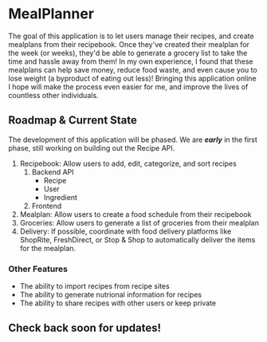 # MealPlanner

The goal of this application is to let users manage their recipes, and create mealplans from their recipebook. Once they've created their mealplan for the week (or weeks), they'd be able to generate a grocery list to take the time and hassle away from them! In my own experience, I found that these mealplans can help save money, reduce food waste, and even cause you to lose weight (a byproduct of eating out less)! Bringing this application online I hope will make the process even easier for me, and improve the lives of countless other individuals.

## Roadmap & Current State

The development of this application will be phased. We are ***early*** in the first phase, still working on building out the Recipe API.

1. Recipebook: Allow users to add, edit, categorize, and sort recipes
    1. Backend API
        * Recipe
        * User
        * Ingredient
    2. Frontend
2. Mealplan: Allow users to create a food schedule from their recipebook
3. Groceries: Allow users to generate a list of groceries from their mealplan
4. Delivery: If possible, coordinate with food delivery platforms like ShopRite, FreshDirect, or Stop & Shop to automatically deliver the items for the mealplan.

### Other Features

* The ability to import recipes from recipe sites
* The ability to generate nutrional information for recipes
* The ability to share recipes with other users or keep private

## Check back soon for updates!